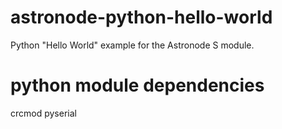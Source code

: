 # astronode-python-hello-world
Python "Hello World" example for the Astronode S module.

# python module dependencies
crcmod
pyserial

